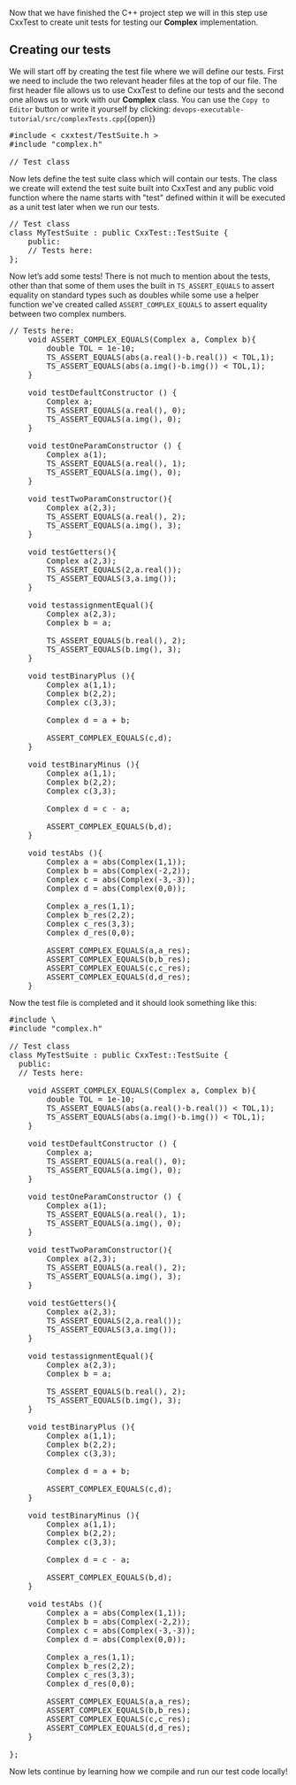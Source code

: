 <!--Writing and running CxxTest  -->
Now that we have finished the C++ project step we will in this step use CxxTest to create unit tests for testing our **Complex** implementation. 

## Creating our tests
We will start off by creating the test file where we will define our tests. First we need to include the two relevant header files at the top of our file. The first header file allows us to use CxxTest to define our tests and the second one allows us to work with our **Complex** class. You can use the `Copy to Editor` button or write it yourself by clicking: `devops-executable-tutorial/src/complexTests.cpp`{{open}}

<pre class="file" data-filename="devops-executable-tutorial/src/complexTests.cpp" data-target="replace">
#include < cxxtest/TestSuite.h >
#include "complex.h"

// Test class
</pre>


Now lets define the test suite class which will contain our tests. The class we create will extend the test suite built into CxxTest and any public void function where the name starts with "test" defined within it will be executed as a unit test later when we run our tests.

<pre class="file" data-filename="devops-executable-tutorial/src/complexTests.cpp" data-target="insert" data-marker='// Test class'>
// Test class
class MyTestSuite : public CxxTest::TestSuite {
    public:
    // Tests here:
};
</pre>

Now let’s add some tests! There is not much to mention about the tests, other than that some of them uses the built in `TS_ASSERT_EQUALS` to assert equality on standard types such as doubles while some use a helper function we've created called `ASSERT_COMPLEX_EQUALS` to assert equality between two complex numbers.

<pre class="file" data-filename="devops-executable-tutorial/src/complexTests.cpp" data-target="insert" data-marker='// Tests here:'>
// Tests here:
    void ASSERT_COMPLEX_EQUALS(Complex a, Complex b){
        double TOL = 1e-10;
        TS_ASSERT_EQUALS(abs(a.real()-b.real()) < TOL,1);
        TS_ASSERT_EQUALS(abs(a.img()-b.img()) < TOL,1);
    }

    void testDefaultConstructor () { 
        Complex a;
        TS_ASSERT_EQUALS(a.real(), 0);
        TS_ASSERT_EQUALS(a.img(), 0);
    }

    void testOneParamConstructor () { 
        Complex a(1);
        TS_ASSERT_EQUALS(a.real(), 1);
        TS_ASSERT_EQUALS(a.img(), 0);
    }

    void testTwoParamConstructor(){
        Complex a(2,3);
        TS_ASSERT_EQUALS(a.real(), 2);
        TS_ASSERT_EQUALS(a.img(), 3);
    }

    void testGetters(){
        Complex a(2,3);
        TS_ASSERT_EQUALS(2,a.real());
        TS_ASSERT_EQUALS(3,a.img());
    }

    void testassignmentEqual(){
        Complex a(2,3);
        Complex b = a;

        TS_ASSERT_EQUALS(b.real(), 2);
        TS_ASSERT_EQUALS(b.img(), 3);
    }

    void testBinaryPlus (){
        Complex a(1,1);
        Complex b(2,2);
        Complex c(3,3);

        Complex d = a + b;

        ASSERT_COMPLEX_EQUALS(c,d);
    }

    void testBinaryMinus (){
        Complex a(1,1);
        Complex b(2,2);
        Complex c(3,3);

        Complex d = c - a;

        ASSERT_COMPLEX_EQUALS(b,d);
    }
    
    void testAbs (){
        Complex a = abs(Complex(1,1));
        Complex b = abs(Complex(-2,2));
        Complex c = abs(Complex(-3,-3));
        Complex d = abs(Complex(0,0));

        Complex a_res(1,1);
        Complex b_res(2,2);
        Complex c_res(3,3);
        Complex d_res(0,0);

        ASSERT_COMPLEX_EQUALS(a,a_res);
        ASSERT_COMPLEX_EQUALS(b,b_res);
        ASSERT_COMPLEX_EQUALS(c,c_res);
        ASSERT_COMPLEX_EQUALS(d,d_res);
    }
</pre>

Now the test file is completed and it should look something like this:
<pre class="file" data-filename="devops-executable-tutorial/src/complexTests.cpp" data-target="replace">
#include \<cxxtest/TestSuite.h\\>
#include "complex.h"

// Test class
class MyTestSuite : public CxxTest::TestSuite {
  public:
  // Tests here:

    void ASSERT_COMPLEX_EQUALS(Complex a, Complex b){
        double TOL = 1e-10;
        TS_ASSERT_EQUALS(abs(a.real()-b.real()) < TOL,1);
        TS_ASSERT_EQUALS(abs(a.img()-b.img()) < TOL,1);
    }

    void testDefaultConstructor () { 
        Complex a;
        TS_ASSERT_EQUALS(a.real(), 0);
        TS_ASSERT_EQUALS(a.img(), 0);
    }

    void testOneParamConstructor () { 
        Complex a(1);
        TS_ASSERT_EQUALS(a.real(), 1);
        TS_ASSERT_EQUALS(a.img(), 0);
    }

    void testTwoParamConstructor(){
        Complex a(2,3);
        TS_ASSERT_EQUALS(a.real(), 2);
        TS_ASSERT_EQUALS(a.img(), 3);
    }

    void testGetters(){
        Complex a(2,3);
        TS_ASSERT_EQUALS(2,a.real());
        TS_ASSERT_EQUALS(3,a.img());
    }

    void testassignmentEqual(){
        Complex a(2,3);
        Complex b = a;

        TS_ASSERT_EQUALS(b.real(), 2);
        TS_ASSERT_EQUALS(b.img(), 3);
    }

    void testBinaryPlus (){
        Complex a(1,1);
        Complex b(2,2);
        Complex c(3,3);

        Complex d = a + b;

        ASSERT_COMPLEX_EQUALS(c,d);
    }

    void testBinaryMinus (){
        Complex a(1,1);
        Complex b(2,2);
        Complex c(3,3);

        Complex d = c - a;

        ASSERT_COMPLEX_EQUALS(b,d);
    }
    
    void testAbs (){
        Complex a = abs(Complex(1,1));
        Complex b = abs(Complex(-2,2));
        Complex c = abs(Complex(-3,-3));
        Complex d = abs(Complex(0,0));

        Complex a_res(1,1);
        Complex b_res(2,2);
        Complex c_res(3,3);
        Complex d_res(0,0);

        ASSERT_COMPLEX_EQUALS(a,a_res);
        ASSERT_COMPLEX_EQUALS(b,b_res);
        ASSERT_COMPLEX_EQUALS(c,c_res);
        ASSERT_COMPLEX_EQUALS(d,d_res);
    }    

};
</pre>

Now lets continue by learning how we compile and run our test code locally!